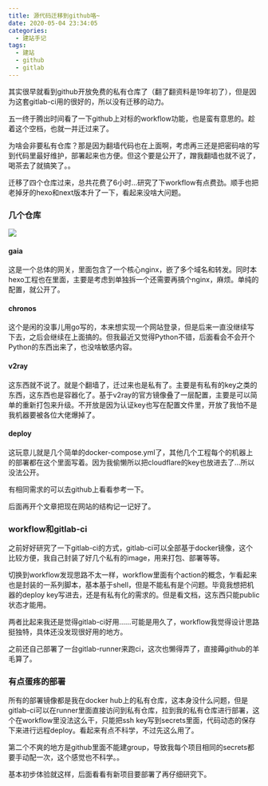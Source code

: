 ```yaml
---
title: 源代码迁移到github咯~
date: 2020-05-04 23:34:05
categories:
  - 建站手记
tags:
  - 建站
  - github
  - gitlab
---
```

其实很早就看到github开放免费的私有仓库了（翻了翻资料是19年初了），但是因为这套gitlab-ci用的很好的，所以没有迁移的动力。

五一终于腾出时间看了一下github上对标的workflow功能，也是蛮有意思的。趁着这个空档，也就一并迁过来了。

为啥会非要私有仓库？那是因为翻墙代码也在上面啊，考虑再三还是把密码啥的写到代码里最好维护，部署起来也方便。但这个要是公开了，蹭我翻墙也就不说了，喝茶去了就搞笑了。。

迁移了四个仓库过来，总共花费了6小时…研究了下workflow有点费劲。顺手也把老掉牙的hexo和next版本升了一下，看起来没啥大问题。

### 几个仓库

![](gitlab-projects.png)

#### gaia

这是一个总体的网关，里面包含了一个核心nginx，嵌了多个域名和转发。同时本hexo工程也在里面，主要是考虑到单独拆一个还需要再搞个nginx，麻烦。单纯的配置，就公开了。

#### chronos

这个是闲的没事儿用go写的，本来想实现一个网站登录，但是后来一直没继续写下去，之后会继续在上面搞的。但我最近又觉得Python不错，后面看会不会开个Python的东西出来了，也没啥敏感内容。

#### v2ray

这东西就不说了。就是个翻墙了，迁过来也是私有了。主要是有私有的key之类的东西，这东西也是容器化了。基于v2ray的官方镜像叠了一层配置，主要是可以简单的重新打包来升级。不开放是因为认证key也写在配置文件里，开放了我怕不是我机器要被各位大佬爆掉了。

#### deploy

这玩意儿就是几个简单的docker-compose.yml了，其他几个工程每个的机器上的部署都在这个里面写着。因为我偷懒所以把cloudflare的key也放进去了…所以没法公开。


有相同需求的可以去github上看看参考一下。

后面再开个文章把现在网站的结构记一记好了。

### workflow和gitlab-ci

之前好好研究了一下gitlab-ci的方式，gitlab-ci可以全部基于docker镜像，这个比较方便，我自己封装了好几个私有的image，用来打包、部署等等。

切换到workflow发现思路不太一样，workflow里面有个action的概念，乍看起来也是封装的一系列脚本，基本基于shell，但是不能私有是个问题。毕竟我想把机器的deploy key写进去，还是有私有化的需求的。但是看文档，这东西只能public状态才能用。

两者比起来我还是觉得gitlab-ci好用……可能是用久了，workflow我觉得设计思路挺独特，具体还没发现很好用的地方。

之前还自己部署了一台gitlab-runner来跑ci，这次也懒得弄了，直接薅github的羊毛算了。

### 有点蛋疼的部署

所有的部署镜像都是我在docker hub上的私有仓库，这本身没什么问题，但是gitlab-ci可以在runner里面直接访问到私有仓库，拉到我的私有仓库进行部署，这个在workflow里没法这么干，只能把ssh key写到secrets里面，代码动态的保存下来进行远程deploy。看起来有点不科学，不过先这么用了。

第二个不爽的地方是github里面不能建group，导致我每个项目相同的secrets都要手动配一次，这个感觉也不科学。。

基本初步体验就这样，后面看看有新项目要部署了再仔细研究下。